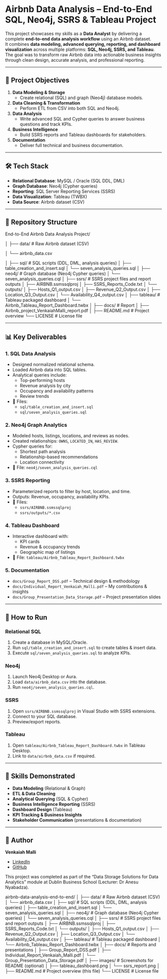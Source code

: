 # Airbnb Data Analysis – End-to-End SQL, Neo4j, SSRS & Tableau Project

This project showcases my skills as a **Data Analyst** by delivering a complete **end-to-end data analysis workflow** using an Airbnb dataset.  
It combines **data modeling, advanced querying, reporting, and dashboard visualization** across multiple platforms: **SQL, Neo4j, SSRS, and Tableau**.  
The goal was to transform raw Airbnb data into actionable business insights through clean design, accurate analysis, and professional reporting.

---

## 📌 Project Objectives
1. **Data Modeling & Storage**
   - Create relational (SQL) and graph (Neo4j) database models.
2. **Data Cleaning & Transformation**
   - Perform ETL from CSV into both SQL and Neo4j.
3. **Data Analysis**
   - Write advanced SQL and Cypher queries to answer business questions and track KPIs.
4. **Business Intelligence**
   - Build SSRS reports and Tableau dashboards for stakeholders.
5. **Documentation**
   - Deliver full technical and business documentation.


---


## 🛠 Tech Stack
- **Relational Database**: MySQL / Oracle (SQL DDL, DML)
- **Graph Database**: Neo4j (Cypher queries)
- **Reporting**: SQL Server Reporting Services (SSRS)
- **Data Visualization**: Tableau (TWBX)
- **Data Source**: Airbnb dataset (CSV)

---

## 📂 Repository Structure

End-to-End Airbnb Data Analysis Project/

│
├── data/ # Raw Airbnb dataset (CSV)

   │    └── airbnb_data.csv

│
├── sql/ # SQL scripts (DDL, DML, analysis queries)
│ ├── table_creation_and_insert.sql
│ └── seven_analysis_queries.sql
│
├── neo4j/ # Graph database (Neo4j Cypher queries)
│ └── seven_analysis_queries.cql
│
├── ssrs/ # SSRS project files and report outputs
│ ├── AIRBNB.ssmssqlproj
│ ├── SSRS_Reports_Code.txt
│ └── outputs/
│ ├── Hosts_Q1_output.csv
│ ├── Revenue_Q2_Output.csv
│ ├── Location_Q3_Output.csv
│ └── Availability_Q4_output.csv
│
├── tableau/ # Tableau packaged dashboard
│ └── Airbnb_Tableau_Report_Dashboard.twbx
│
├── docs/ # Report
│ ├── Airbnb_project_VenkaiahMalli_report.pdf
│
├── README.md # Project overview 
└── LICENSE # License file



---

## 📊 Key Deliverables

### **1. SQL Data Analysis**
- Designed normalized relational schema.
- Loaded Airbnb data into SQL tables.
- Analytical queries include:
  - Top-performing hosts
  - Revenue analysis by city
  - Occupancy and availability patterns
  - Review trends
- 📄 Files:  
  - `sql/table_creation_and_insert.sql`  
  - `sql/seven_analysis_queries.sql`

### **2. Neo4j Graph Analytics**
- Modeled hosts, listings, locations, and reviews as nodes.
- Created relationships: `OWNS`, `LOCATED_IN`, `HAS_REVIEW`.
- Cypher queries for:
  - Shortest path analysis
  - Relationship-based recommendations
  - Location connectivity
- 📄 File: `neo4j/seven_analysis_queries.cql`

### **3. SSRS Reporting**
- Parameterized reports to filter by host, location, and time.
- Outputs: Revenue, occupancy, availability KPIs.
- 📄 Files:
  - `ssrs/AIRBNB.ssmssqlproj`
  - `ssrs/outputs/*.csv`

### **4. Tableau Dashboard**
- Interactive dashboard with:
  - KPI cards
  - Revenue & occupancy trends
  - Geographic map of listings
- 📄 File: `tableau/Airbnb_Tableau_Report_Dashboard.twbx`

### **5. Documentation**
- `docs/Group_Report_DSS.pdf` – Technical design & methodology
- `docs/Individual_Report_Venkaiah_Malli.pdf` – My contributions & insights
- `docs/Group_Presentation_Data_Storage.pdf` – Project presentation slides

---

## 🚀 How to Run

### **Relational SQL**
1. Create a database in MySQL/Oracle.
2. Run `sql/table_creation_and_insert.sql` to create tables & insert data.
3. Execute `sql/seven_analysis_queries.sql` to analyze KPIs.

### **Neo4j**
1. Launch Neo4j Desktop or Aura.
2. Load `data/airbnb_data.csv` into the database.
3. Run `neo4j/seven_analysis_queries.cql`.

### **SSRS**
1. Open `ssrs/AIRBNB.ssmssqlproj` in Visual Studio with SSRS extensions.
2. Connect to your SQL database.
3. Preview/export reports.

### **Tableau**
1. Open `tableau/Airbnb_Tableau_Report_Dashboard.twbx` in Tableau Desktop.
2. Link to `data/airbnb_data.csv` if required.

---

## 🎯 Skills Demonstrated
- **Data Modeling** (Relational & Graph)
- **ETL & Data Cleaning**
- **Analytical Querying** (SQL & Cypher)
- **Business Intelligence Reporting** (SSRS)
- **Dashboard Design** (Tableau)
- **KPI Tracking & Business Insights**
- **Stakeholder Communication** (presentations & documentation)

---

## 👤 Author
**Venkaiah Malli**  
- [LinkedIn](https://linkedin.com/in/venkaiah-malli-98aa47219)  
- [GitHub](https://github.com/venkaiahmalli96)  


This project was completed as part of the “Data Storage Solutions for Data Analytics” module at Dublin Business School (Lecturer: Dr Anesu Nyabadza).

airbnb-data-analysis-end-to-end/
│
├── data/ # Raw Airbnb dataset (CSV)
│ └── airbnb_data.csv
│
├── sql/ # SQL scripts (DDL, DML, analysis queries)
│ ├── table_creation_and_insert.sql
│ └── seven_analysis_queries.sql
│
├── neo4j/ # Graph database (Neo4j Cypher queries)
│ └── seven_analysis_queries.cql
│
├── ssrs/ # SSRS project files and report outputs
│ ├── AIRBNB.ssmssqlproj
│ ├── SSRS_Reports_Code.txt
│ └── outputs/
│ ├── Hosts_Q1_output.csv
│ ├── Revenue_Q2_Output.csv
│ ├── Location_Q3_Output.csv
│ └── Availability_Q4_output.csv
│
├── tableau/ # Tableau packaged dashboard
│ └── Airbnb_Tableau_Report_Dashboard.twbx
│
├── docs/ # Reports and presentations
│ ├── Group_Report_DSS.pdf
│ ├── Individual_Report_Venkaiah_Malli.pdf
│ └── Group_Presentation_Data_Storage.pdf
│
├── images/ # Screenshots for README (optional)
│ ├── tableau_dashboard.png
│ └── ssrs_report.png
│
├── README.md # Project overview (this file)
└── LICENSE # License file
